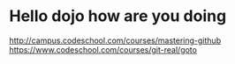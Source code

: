 # Hello dojo how are you doing
http://campus.codeschool.com/courses/mastering-github
https://www.codeschool.com/courses/git-real/goto
